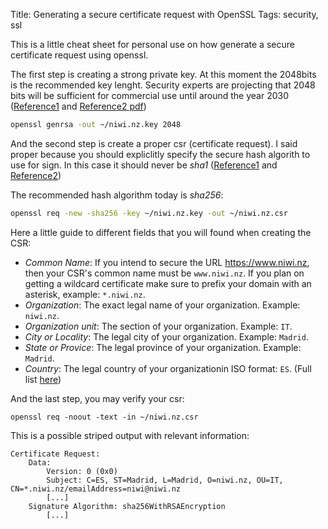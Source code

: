 Title: Generating a secure certificate request with OpenSSL
Tags: security, ssl

This is a little cheat sheet for personal use on how generate a secure certificate
request using openssl.

The first step is creating a strong private key. At this moment the 2048bits is the recommended
key lenght. Security experts are projecting that 2048 bits will be sufficient for commercial use
until around the year 2030 ([Reference1](http://security.stackexchange.com/questions/65174/4096-bit-rsa-encryption-keys-vs-2048)
and [Reference2 pdf](http://csrc.nist.gov/publications/nistpubs/800-57/sp800-57_part1_rev3_general.pdf))

```bash
openssl genrsa -out ~/niwi.nz.key 2048
```

And the second step is create a proper csr (certificate request). I said proper because
you should expliclitly specify the secure hash algorith to use for sign. In this
case it should never be *sha1* ([Reference1](https://konklone.com/post/why-google-is-hurrying-the-web-to-kill-sha-1) and
[Reference2](https://shaaaaaaaaaaaaa.com/))

The recommended hash algorithm today is *sha256*:

```bash
openssl req -new -sha256 -key ~/niwi.nz.key -out ~/niwi.nz.csr
```

Here a little guide to different fields that you will found when creating the CSR:

- *Common Name*: If you intend to secure the URL https://www.niwi.nz, then your CSR's common name must be
  `www.niwi.nz`. If you plan on getting a wildcard certificate make sure to prefix your domain with an
  asterisk, example: `*.niwi.nz`.
- *Organization*: The exact legal name of your organization. Example: `niwi.nz`.
- *Organization unit*: The section of your organization. Example: `IT`.
- *City or Locality*: The legal city of your organization. Example: `Madrid`.
- *State or Provice*: The legal province of your organization. Example: `Madrid`.
- *Country*: The legal country of your organizationin ISO format: `ES`. (Full list [here](http://www.vas.com/Tnotes/Country%20Codes.htm))

And the last step, you may verify your csr:

```shell
openssl req -noout -text -in ~/niwi.nz.csr
```

This is a possible striped output with relevant information:

```text
Certificate Request:
    Data:
        Version: 0 (0x0)
        Subject: C=ES, ST=Madrid, L=Madrid, O=niwi.nz, OU=IT, CN=*.niwi.nz/emailAddress=niwi@niwi.nz
        [...]
    Signature Algorithm: sha256WithRSAEncryption
        [...]
```

